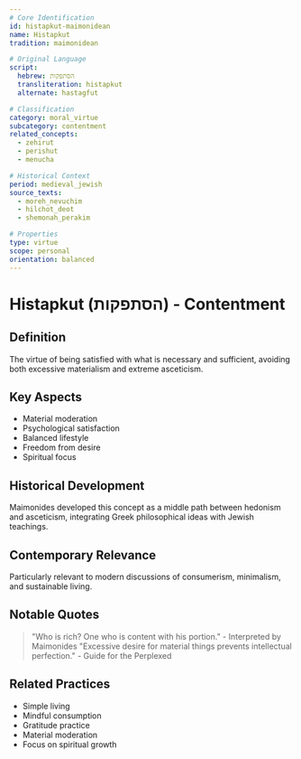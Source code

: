 ```yaml
---
# Core Identification
id: histapkut-maimonidean
name: Histapkut
tradition: maimonidean

# Original Language
script:
  hebrew: הסתפקות
  transliteration: histapkut
  alternate: hastagfut

# Classification
category: moral_virtue
subcategory: contentment
related_concepts:
  - zehirut
  - perishut
  - menucha

# Historical Context
period: medieval_jewish
source_texts:
  - moreh_nevuchim
  - hilchot_deot
  - shemonah_perakim

# Properties
type: virtue
scope: personal
orientation: balanced
---
```


# Histapkut (הסתפקות) - Contentment

## Definition
The virtue of being satisfied with what is necessary and sufficient, avoiding both excessive materialism and extreme asceticism.

## Key Aspects
- Material moderation
- Psychological satisfaction
- Balanced lifestyle
- Freedom from desire
- Spiritual focus

## Historical Development
Maimonides developed this concept as a middle path between hedonism and asceticism, integrating Greek philosophical ideas with Jewish teachings.

## Contemporary Relevance
Particularly relevant to modern discussions of consumerism, minimalism, and sustainable living.

## Notable Quotes
> "Who is rich? One who is content with his portion." - Interpreted by Maimonides
> "Excessive desire for material things prevents intellectual perfection." - Guide for the Perplexed

## Related Practices
- Simple living
- Mindful consumption
- Gratitude practice
- Material moderation
- Focus on spiritual growth